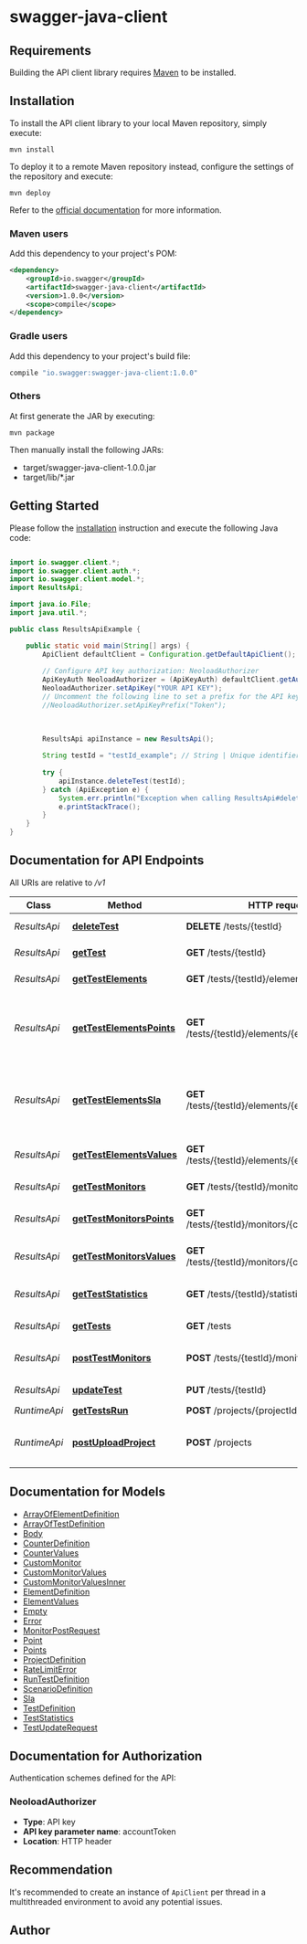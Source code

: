 # swagger-java-client

## Requirements

Building the API client library requires [Maven](https://maven.apache.org/) to be installed.

## Installation

To install the API client library to your local Maven repository, simply execute:

```shell
mvn install
```

To deploy it to a remote Maven repository instead, configure the settings of the repository and execute:

```shell
mvn deploy
```

Refer to the [official documentation](https://maven.apache.org/plugins/maven-deploy-plugin/usage.html) for more information.

### Maven users

Add this dependency to your project's POM:

```xml
<dependency>
    <groupId>io.swagger</groupId>
    <artifactId>swagger-java-client</artifactId>
    <version>1.0.0</version>
    <scope>compile</scope>
</dependency>
```

### Gradle users

Add this dependency to your project's build file:

```groovy
compile "io.swagger:swagger-java-client:1.0.0"
```

### Others

At first generate the JAR by executing:

    mvn package

Then manually install the following JARs:

* target/swagger-java-client-1.0.0.jar
* target/lib/*.jar

## Getting Started

Please follow the [installation](#installation) instruction and execute the following Java code:

```java

import io.swagger.client.*;
import io.swagger.client.auth.*;
import io.swagger.client.model.*;
import ResultsApi;

import java.io.File;
import java.util.*;

public class ResultsApiExample {

    public static void main(String[] args) {
        ApiClient defaultClient = Configuration.getDefaultApiClient();
        
        // Configure API key authorization: NeoloadAuthorizer
        ApiKeyAuth NeoloadAuthorizer = (ApiKeyAuth) defaultClient.getAuthentication("NeoloadAuthorizer");
        NeoloadAuthorizer.setApiKey("YOUR API KEY");
        // Uncomment the following line to set a prefix for the API key, e.g. "Token" (defaults to null)
        //NeoloadAuthorizer.setApiKeyPrefix("Token");
        
        

        ResultsApi apiInstance = new ResultsApi();
        
        String testId = "testId_example"; // String | Unique identifier representing a specific test.
        
        try {
            apiInstance.deleteTest(testId);
        } catch (ApiException e) {
            System.err.println("Exception when calling ResultsApi#deleteTest");
            e.printStackTrace();
        }
    }
}

```

## Documentation for API Endpoints

All URIs are relative to */v1*

Class | Method | HTTP request | Description
------------ | ------------- | ------------- | -------------
*ResultsApi* | [**deleteTest**](docs/ResultsApi.md#deleteTest) | **DELETE** /tests/{testId} | Deletes a test result
*ResultsApi* | [**getTest**](docs/ResultsApi.md#getTest) | **GET** /tests/{testId} | Test result description
*ResultsApi* | [**getTestElements**](docs/ResultsApi.md#getTestElements) | **GET** /tests/{testId}/elements | Test elements
*ResultsApi* | [**getTestElementsPoints**](docs/ResultsApi.md#getTestElementsPoints) | **GET** /tests/{testId}/elements/{elementId}/points | Tests elements points since the beginning of the test
*ResultsApi* | [**getTestElementsSla**](docs/ResultsApi.md#getTestElementsSla) | **GET** /tests/{testId}/elements/{elementId}/sla | Test elements SLA status since the beginning of the test
*ResultsApi* | [**getTestElementsValues**](docs/ResultsApi.md#getTestElementsValues) | **GET** /tests/{testId}/elements/{elementId}/values | Test elements values
*ResultsApi* | [**getTestMonitors**](docs/ResultsApi.md#getTestMonitors) | **GET** /tests/{testId}/monitors | Test monitors
*ResultsApi* | [**getTestMonitorsPoints**](docs/ResultsApi.md#getTestMonitorsPoints) | **GET** /tests/{testId}/monitors/{counterId}/points | Tests monitors points
*ResultsApi* | [**getTestMonitorsValues**](docs/ResultsApi.md#getTestMonitorsValues) | **GET** /tests/{testId}/monitors/{counterId}/values | Tests monitors values
*ResultsApi* | [**getTestStatistics**](docs/ResultsApi.md#getTestStatistics) | **GET** /tests/{testId}/statistics | Test result main statistics
*ResultsApi* | [**getTests**](docs/ResultsApi.md#getTests) | **GET** /tests | Lists test results
*ResultsApi* | [**postTestMonitors**](docs/ResultsApi.md#postTestMonitors) | **POST** /tests/{testId}/monitors | Create custom monitors
*ResultsApi* | [**updateTest**](docs/ResultsApi.md#updateTest) | **PUT** /tests/{testId} | Update a test result
*RuntimeApi* | [**getTestsRun**](docs/RuntimeApi.md#getTestsRun) | **POST** /projects/{projectId}/run | Runs a test
*RuntimeApi* | [**postUploadProject**](docs/RuntimeApi.md#postUploadProject) | **POST** /projects | Uploads a NeoLoad project zip file


## Documentation for Models

 - [ArrayOfElementDefinition](docs/ArrayOfElementDefinition.md)
 - [ArrayOfTestDefinition](docs/ArrayOfTestDefinition.md)
 - [Body](docs/Body.md)
 - [CounterDefinition](docs/CounterDefinition.md)
 - [CounterValues](docs/CounterValues.md)
 - [CustomMonitor](docs/CustomMonitor.md)
 - [CustomMonitorValues](docs/CustomMonitorValues.md)
 - [CustomMonitorValuesInner](docs/CustomMonitorValuesInner.md)
 - [ElementDefinition](docs/ElementDefinition.md)
 - [ElementValues](docs/ElementValues.md)
 - [Empty](docs/Empty.md)
 - [Error](docs/Error.md)
 - [MonitorPostRequest](docs/MonitorPostRequest.md)
 - [Point](docs/Point.md)
 - [Points](docs/Points.md)
 - [ProjectDefinition](docs/ProjectDefinition.md)
 - [RateLimitError](docs/RateLimitError.md)
 - [RunTestDefinition](docs/RunTestDefinition.md)
 - [ScenarioDefinition](docs/ScenarioDefinition.md)
 - [Sla](docs/Sla.md)
 - [TestDefinition](docs/TestDefinition.md)
 - [TestStatistics](docs/TestStatistics.md)
 - [TestUpdateRequest](docs/TestUpdateRequest.md)


## Documentation for Authorization

Authentication schemes defined for the API:
### NeoloadAuthorizer

- **Type**: API key
- **API key parameter name**: accountToken
- **Location**: HTTP header






## Recommendation

It's recommended to create an instance of `ApiClient` per thread in a multithreaded environment to avoid any potential issues.

## Author



